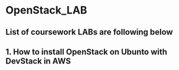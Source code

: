 # OpenStack_LAB

## List of coursework LABs are following below

 ##   1. How to install OpenStack on Ubunto with DevStack in AWS


